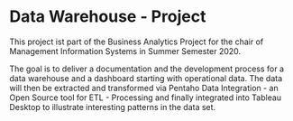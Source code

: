 # Data Warehouse - Project

This project ist part of the Business Analytics Project for the chair of Management Information Systems in Summer Semester 2020.

The goal is to deliver a documentation and the development process for a data warehouse and a dashboard starting with operational data. The data will then be extracted and transformed via Pentaho Data Integration - an Open Source tool for ETL - Processing and finally integrated into Tableau Desktop to illustrate interesting patterns in the data set.
